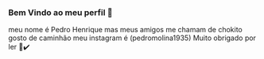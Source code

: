 ### Bem Vindo ao meu perfil 👋
meu nome é Pedro Henrique mas meus amigos me chamam de chokito
gosto de caminhão 
meu instagram é (pedromolina1935)
Muito obrigado por ler 
🚛✔️
